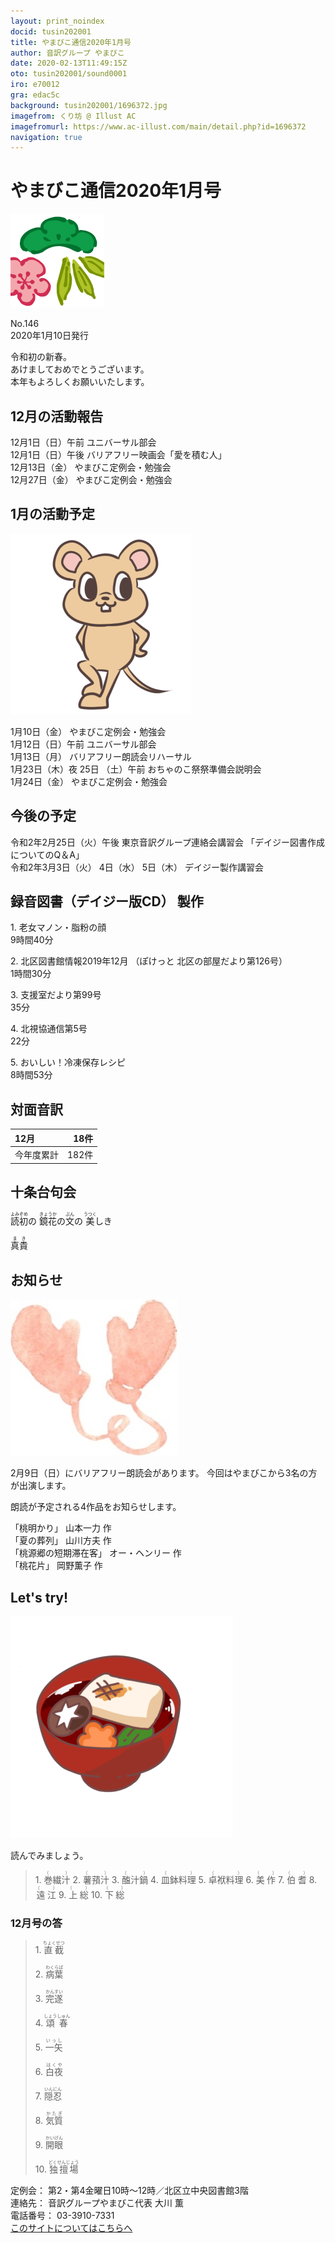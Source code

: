 ```yaml
---
layout: print_noindex
docid: tusin202001
title: やまびこ通信2020年1月号
author: 音訳グループ やまびこ
date: 2020-02-13T11:49:15Z
oto: tusin202001/sound0001
iro: e70012
gra: edac5c
background: tusin202001/1696372.jpg
imagefrom: くり坊 @ Illust AC
imagefromurl: https://www.ac-illust.com/main/detail.php?id=1696372
navigation: true
---
```

   


# <span data-dur="4.437" data-begin="2.050" id="xmri_0001">やまびこ通信2020年1月号</span>

<img class="migi" src="media/tusin202001/cut1.png" alt="" />

<span data-dur="2.881" data-begin="6.487" id="xmri_0002">No.146</span>  
<span data-dur="4.175" data-begin="9.368" id="xmri_0003">2020年1月10日発行</span>

<span data-dur="2.95" data-begin="17.767" id="xmri_0006">令和初の新春。</span>  
<span data-dur="3.753" data-begin="20.717" id="xmri_0007">あけましておめでとうございます。</span>  
<span data-dur="4.075" data-begin="24.470" id="xmri_0008">本年もよろしくお願いいたします。</span>

## <span data-dur="2.947" data-begin="28.545" id="xmri_0009">12月の活動報告</span>

<span data-dur="2.985" data-begin="31.492" id="xmri_000A">12月1日（日）午前</span>
<span data-dur="2.635" data-begin="34.477" id="xmri_000B">ユニバーサル部会</span>  
<span data-dur="2.865" data-begin="37.112" id="xmri_000C">12月1日（日）午後</span>
<span data-dur="4.358" data-begin="39.977" id="xmri_000D">バリアフリー映画会「愛を積む人」</span>  
<span data-dur="2.807" data-begin="44.335" id="xmri_000E">12月13日（金）</span>
<span data-dur="3.786" data-begin="47.142" id="xmri_000F">やまびこ定例会・勉強会</span>  
<span data-dur="2.919" data-begin="50.928" id="xmri_0010">12月27日（金）</span>
<span data-dur="4.486" data-begin="53.847" id="xmri_0011">やまびこ定例会・勉強会</span>

## <span data-dur="2.745" data-begin="58.333" id="xmri_0012">1月の活動予定</span>

<img class="migi" src="media/tusin202001/cut2.png" alt="" />


<span data-dur="2.253" data-begin="61.078" id="xmri_0013">1月10日（金）</span>
<span data-dur="3.786" data-begin="63.331" id="xmri_0014">やまびこ定例会・勉強会</span>  
<span data-dur="2.987" data-begin="67.117" id="xmri_0015">1月12日（日）午前</span>
<span data-dur="2.635" data-begin="70.104" id="xmri_0016">ユニバーサル部会</span>  
<span data-dur="2.756" data-begin="72.739" id="xmri_0017">1月13日（月）</span>
<span data-dur="3.848" data-begin="75.495" id="xmri_0018">バリアフリー朗読会リハーサル</span>  
<span data-dur="3.058" data-begin="79.343" id="xmri_0019">1月23日（木）夜</span>
<span data-dur="1.57" data-begin="82.401" id="xmri_001A">25日</span>
<span data-dur="1.662" data-begin="83.971" id="xmri_001B">（土）午前</span>
<span data-dur="4.223" data-begin="85.633" id="xmri_001C">おちゃのこ祭祭準備会説明会  </span>  
<span data-dur="2.758" data-begin="89.856" id="xmri_001D">1月24日（金）</span>
<span data-dur="4.486" data-begin="92.614" id="xmri_001E">やまびこ定例会・勉強会</span>

## <span data-dur="2.159" data-begin="97.100" id="xmri_001F">今後の予定</span>

<span data-dur="3.923" data-begin="99.259" id="xmri_0020">令和2年2月25日（火）午後</span>
<span data-dur="4.124" data-begin="103.182" id="xmri_0021">東京音訳グループ連絡会講習会</span>
<span data-dur="4.369" data-begin="107.306" id="xmri_0022">「デイジー図書作成についてのQ＆A」</span>  
<span data-dur="3.327" data-begin="111.675" id="xmri_0023">令和2年3月3日（火）</span>
<span data-dur="1.749" data-begin="115.002" id="xmri_0024">4日（水）</span>
<span data-dur="1.745" data-begin="116.751" id="xmri_0025">5日（木）</span>
<span data-dur="4.045" data-begin="118.496" id="xmri_0026">デイジー製作講習会</span>

## <span data-dur="4.319" data-begin="122.541" id="xmri_0027">録音図書（デイジー版CD） 製作</span>


<span data-dur="0.936" data-begin="128.470" id="xmri_0029">1.</span>
<span data-dur="2.581" data-begin="129.406" id="xmri_002A">老女マノン・脂粉の顔</span>  
<span data-dur="2.802" data-begin="131.987" id="xmri_002B">9時間40分</span>

<span data-dur="0.732" data-begin="134.789" id="xmri_002C">2.</span>
<span data-dur="3.94" data-begin="135.521" id="xmri_002D">北区図書館情報2019年12月</span>
<span data-dur="4.42" data-begin="139.461" id="xmri_002E">（ぽけっと 北区の部屋だより第126号）</span>  
<span data-dur="2.963" data-begin="143.881" id="xmri_002F">1時間30分</span>

<span data-dur="0.993" data-begin="146.844" id="xmri_0030">3.</span>
<span data-dur="3.368" data-begin="147.837" id="xmri_0031">支援室だより第99号</span>  
<span data-dur="2.538" data-begin="151.205" id="xmri_0032">35分</span>

<span data-dur="0.908" data-begin="153.743" id="xmri_0033">4.</span>
<span data-dur="2.83" data-begin="154.651" id="xmri_0034">北視協通信第5号</span>  
<span data-dur="2.405" data-begin="157.481" id="xmri_0035">22分</span>

<span data-dur="0.792" data-begin="159.886" id="xmri_0036">5.</span>
<span data-dur="2.892" data-begin="160.678" id="xmri_0037">おいしい！冷凍保存レシピ</span>  
<span data-dur="3.915" data-begin="163.570" id="xmri_0038">8時間53分</span>

## <span data-dur="2.067" data-begin="167.485" id="xmri_0039">対面音訳</span>

<span data-dur="1.453" data-begin="169.552" id="xmri_003A">12月</span>|<span data-dur="2.332" data-begin="171.005" id="xmri_003B">18件</span>
|:---|---:|
<span data-dur="1.785" data-begin="173.337" id="xmri_003C">今年度累計</span>|<span data-dur="3.525" data-begin="175.122" id="xmri_003D">182件</span>

## <span data-dur="2.921" data-begin="178.647" id="xmri_003E">十条台句会</span>

<span data-dur="10.489" data-begin="181.568" id="xmri_003F"><ruby>読初<rt>よみぞめ</rt></ruby>の
<ruby>鏡花<rt>きょうか</rt></ruby>の<ruby>文<rt>ぶん</rt></ruby>の
<ruby>美<rt>うつく</rt></ruby>しき</span>

<span data-dur="2.44" data-begin="192.057" id="xmri_0045" class="haigo"><ruby>真貴<rt>まき</rt></ruby></span>

## <span data-dur="1.678" data-begin="194.497" id="xmri_0046">お知らせ</span>

<img class="migi" src="media/tusin202001/cut3.png" alt="" />


<span data-dur="5.541" data-begin="196.175" id="xmri_0047">2月9日（日）にバリアフリー朗読会があります。</span>
<span data-dur="5.015" data-begin="201.716" id="xmri_0048">今回はやまびこから3名の方が出演します。</span>

<span data-dur="4.502" data-begin="208.081" id="xmri_004A">朗読が予定される4作品をお知らせします。</span>

<span data-dur="1.282" data-begin="213.933" id="xmri_004C">「桃明かり」</span>
<span data-dur="2.926" data-begin="215.215" id="xmri_004D">山本一力 作</span>  
<span data-dur="1.723" data-begin="218.141" id="xmri_004E">「夏の葬列」</span>
<span data-dur="2.929" data-begin="219.864" id="xmri_004F">山川方夫 作</span>  
<span data-dur="2.484" data-begin="222.793" id="xmri_0050">「桃源郷の短期滞在客」</span>
<span data-dur="2.668" data-begin="225.277" id="xmri_0051">オー・ヘンリー 作</span>  
<span data-dur="1.227" data-begin="227.945" id="xmri_0052">「桃花片」</span>
<span data-dur="3.505" data-begin="229.172" id="xmri_0053">岡野薫子 作</span>


## <span data-dur="1.749" data-begin="233.177" id="xmri_0055">Let's try!</span>

<img class="migi" src="media/tusin202001/cut4.png" alt="" />


<span data-dur="2.465" data-begin="234.926" id="xmri_0056">読んでみましょう。</span>



<blockquote markdown="1">
1. <ruby>巻繊汁<rt>（　　　）</rt></ruby>
2. <ruby>薯蕷汁<rt>（　　　）</rt></ruby>
3. <ruby>醢汁鍋<rt>（　　　）</rt></ruby>
4. <ruby>皿鉢料理<rt>（　　　）</rt></ruby>
5. <ruby>卓袱料理<rt>（　　　）</rt></ruby>
6. <ruby>美作<rt>（　　　）</rt></ruby>
7. <ruby>伯耆<rt>（　　　）</rt></ruby>
8. <ruby>遠江<rt>（　　　）</rt></ruby>
9. <ruby>上総<rt>（　　　）</rt></ruby>
10. <ruby>下総<rt>（　　　）</rt></ruby>
</blockquote>
 
 
### <span data-dur="2.624" data-begin="242.804" id="xmri_0059">12月号の答</span>

<blockquote markdown="1">
<span data-dur="0.937" data-begin="245.428" id="xmri_005A">1.</span>
<span data-dur="1.747" data-begin="246.365" id="xmri_005B"><ruby>直截<rt>ちょくせつ</rt></ruby></span>

<span data-dur="0.733" data-begin="248.112" id="xmri_005C">2.</span>
<span data-dur="1.681" data-begin="248.845" id="xmri_005D"><ruby>病葉<rt>わくらば</rt></ruby></span>

<span data-dur="0.993" data-begin="250.526" id="xmri_005E">3.</span>
<span data-dur="1.634" data-begin="251.519" id="xmri_005F"><ruby>完遂<rt>かんすい</rt></ruby></span>

<span data-dur="0.907" data-begin="253.153" id="xmri_0060">4.</span>
<span data-dur="1.802" data-begin="254.060" id="xmri_0061"><ruby>頌春<rt>しょうしゅん</rt></ruby></span>

<span data-dur="0.792" data-begin="255.862" id="xmri_0062">5.</span>
<span data-dur="1.59" data-begin="256.654" id="xmri_0063"><ruby>一矢<rt>いっし</rt></ruby></span>

<span data-dur="0.993" data-begin="258.244" id="xmri_0064">6.</span>
<span data-dur="1.539" data-begin="259.237" id="xmri_0065"><ruby>白夜<rt>はくや</rt></ruby></span>

<span data-dur="0.85" data-begin="260.776" id="xmri_0066">7.</span>
<span data-dur="1.672" data-begin="261.626" id="xmri_0067"><ruby>隠忍<rt>いんにん</rt></ruby></span>

<span data-dur="0.965" data-begin="263.298" id="xmri_0068">8.</span>
<span data-dur="1.49" data-begin="264.263" id="xmri_0069"><ruby>気質<rt>かたぎ</rt></ruby></span>

<span data-dur="0.843" data-begin="265.753" id="xmri_006A">9.</span>
<span data-dur="1.615" data-begin="266.596" id="xmri_006B"><ruby>開眼<rt>かいげん</rt></ruby></span>

<span data-dur="0.884" data-begin="268.211" id="xmri_006C">10.</span>
<span data-dur="2.08" data-begin="269.095" id="xmri_006D"><ruby>独擅場<rt>どくせんじょう</rt></ruby></span>
</blockquote>


<span data-dur="1.273" data-begin="271.175" id="xmri_006E">定例会：</span>
<span data-dur="6.582" data-begin="272.448" id="xmri_006F">第2・第4金曜日10時～12時／北区立中央図書館3階</span>  
<span data-dur="1.447" data-begin="279.030" id="xmri_0070">連絡先：</span>
<span data-dur="4.374" data-begin="280.477" id="xmri_0071">音訳グループやまびこ代表 大川 薫</span>  
<span data-dur="1.627" data-begin="284.851" id="xmri_0072">電話番号：</span>
<span data-dur="4.069" data-begin="286.478" id="xmri_0073">03-3910-7331</span>  
<a href="mailto:ymbk2016ml@gmail.com?Subject=やまびこウェブサイトについて" data-dur="5.786" data-begin="290.547" id="xmri_0074">このサイトについてはこちらへ</a>

